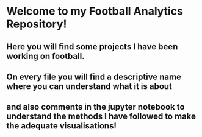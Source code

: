 # Welcome to my Football Analytics Repository!

## Here you will find some projects I have been working on football. 
## On every file you will find a descriptive name where you can understand what it is about
## and also comments in the jupyter notebook to understand the methods I have followed to make the adequate visualisations!
